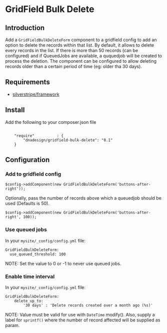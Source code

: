 # GridField Bulk Delete

## Introduction

Add a `GridFieldBulkDeleteForm` component to a gridfield config to add an option to delete the records within that list.
By default, it allows to delete every records in the list.
If there is more than 50 records (can be configured) and if QueuedJobs are available, a ququedjob will be created to process the deletion.
The component can be configured to allow deleting records older than a certain period of time (eg: older tha 30 days). 

## Requirements
* [silverstripe/framework](https://github.com/silverstripe/framework)

## Install
Add the following to your composer.json file

```

    "require"          : {
		"dnadesign/gridfield-bulk-delete": "0.1"
	}

```

## Configuration

### Add to gridfield config

	$config->addComponent(new GridFieldBulkDeleteForm('buttons-after-right'));

Optionally, pass the number of records above which a queuedjob should be used (Defaults is 50).

	$config->addComponent(new GridFieldBulkDeleteForm('buttons-after-right', 100));

### Use queued jobs

In your `mysite/_config/config.yml` file:

	GridFieldBulkDeleteForm:
	  use_queued_threshold: 100

NOTE: Set the value to 0 or -1 to never use queued jobs.

### Enable time interval

In your `mysite/_config/config.yml` file:

	GridFieldBulkDeleteForm:
  		delete_up_to:
    		'30 days' : 'Delete records created over a month ago (%s)'

NOTE: Value must be valid for use with `DateTime` modify().
Also, supply a label for `sprintf()` where the number of record affected will be supplied as param.